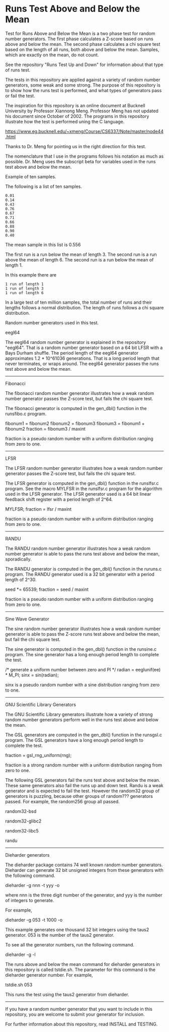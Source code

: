 # Runs Test Above and Below the Mean

Test for Runs Above and Below the Mean is a two phase test
for random number generators.  The first phase calculates
a Z-score based on runs above and below the mean.  The second
phase calculates a chi square test based on the length of all
runs, both above and below the mean.  Samples, which are exactly
on the mean, do not count.

See the repository "Runs Test Up and Down"
for information about that type of runs test.

The tests in this repository are applied against a variety
of random number generators, some weak and some strong.
The purpose of this repository is to show how the runs
test is performed, and what types of generators pass or
fail the test.

The inspiration for this repository is an online document
at Bucknell University by Professor Xiannong Meng.
Professor Meng has not updated his document since October of
2002.  The programs in this repository illustrate how the
test is performed uning the C language.

https://www.eg.bucknell.edu/~xmeng/Course/CS6337/Note/master/node44.html

Thanks to Dr. Meng for pointing us in the right direction for
this test.

The nomenclature that I use in the programs follows his
notation as much as possible.  Dr. Meng uses the subscript
beta for variables used in the runs test above and below the
mean.

Example of ten samples.

The following is a list of ten samples.

	0.01
	0.14
	0.43
	0.76
	0.67
	0.71
	0.66
	0.88
	0.90
	0.40

The mean sample in this list is 0.556

The first  run is a run below the mean of length 3.
The second run is a run above the mean of length 6.
The second run is a run below the mean of length 1.

In this example there are

	1 run of length 1
	1 run of length 3
	1 run of length 6

In a large test of ten million samples, the total number
of runs and their lengths follows a normal distribution.
The length of runs follows a chi square distribution.

Random number generators used in this test.

eegl64

The eegl64 random number generator is explained in the repository
"eegl64".  That is a random number generator based on a 64 bit
LFSR with a Bays Durham shuffle.  The period length of the eegl64
generator approximates 1.2 * 10^61036 generations.  That is a long
period length that never terminates, or wraps around.  The eegl64
generator passes the runs test above and below the mean.

----------------

Fibonacci

The fibonacci random number generator illustrates how a weak
random number generator passes the Z-score test, but fails
the chi square test.

The fibonacci generator is computed in the gen_dbl() function
in the runsfibo.c program.

fibonum1 = fibonum2
fibonum2 = fibonum3
fibonum3 = fibonum1 + fibonum2
fraction = fibonum3 / maxint

fraction is a pseudo random number with a uniform distribution
ranging from zero to one.

----------------

LFSR

The LFSR random number generator illustrates how a weak random
number generator passes the Z-score test, but fails the chi square
test.

The LFSR generator is computed in the gen_dbl() function
in the runslfsr.c program.  See the macro MYLFSR in the
runslfsr.c program for the algorithm used in the LFSR
generator.  The LFSR generator used is a 64 bit linear
feedback shift register with a period length of 2^64.

MYLFSR;
fraction = lfsr / maxint

fraction is a pseudo random number with a uniform distribution
ranging from zero to one.

----------------

RANDU

The RANDU random number generator illustrates how a weak
random number generator is able to pass the runs test
above and below the mean, sporadically.

The RANDU generator is computed in the gen_dbl() function
in the ruruns.c program.  The RANDU generator used is a 32
bit generator with a period length of 2^30.

seed *= 65539;
fraction = seed / maxint

fraction is a pseudo random number with a uniform distribution
ranging from zero to one.

----------------

Sine Wave Generator

The sine random number generator illustrates how a weak
random number generator is able to pass the Z-score runs
test above and below the mean, but fail the chi square test.

The sine generator is computed in the gen_dbl() function
in the runsine.c program.  The sine generator has a long
enough period length to complete the test.

/* generate a uniform number between zero and PI */
radian = eeglunif(ee) * M_PI;
sinx = sin(radian);

sinx is a pseudo random number with a sine distribution
ranging from zero to one.

----------------

GNU Scientific Library Generators

The GNU Scientific Library generators illustrate how a variety
of strong random number generators perform well in the runs test
above and below the mean.

The GSL generators are computed in the gen_dbl() function
in the runsgsl.c program.  The GSL generators have a long
enough period length to complete the test.

fraction = gsl_rng_uniform(rng);

fraction is a strong random number with a uniform distribution
ranging from zero to one.

The following GSL generators fail the runs test above and
below the mean.  These same generators also fail the runs
up and down test.  Randu is a weak generator and is expected
to fail the test.  However the random32 group of generators
is puzzling, because other groups of random??? generators passed.
For example, the random256 group all passed.

random32-bsd

random32-glibc2

random32-libc5

randu

----------------

Dieharder generators

The dieharder package contains 74 well known random number
generators.  Dieharder can generate 32 bit unsigned integers
from these generators with the following command.

dieharder -g nnn -t yyy -o

where nnn is the three digit number of the generator, and
yyy is the number of integers to generate.

For example,

dieharder -g 053 -t 1000 -o

This example generates one thousand 32 bit integers using
the taus2 generator.  053 is the number of the taus2 generator.

To see all the generator numbers, run the following command.

dieharder -g -l

The runs above and below the mean command for dieharder generators
in this repository is called tstdie.sh.  The parameter for this
command is the dieharder generator number.  For example,

tstdie.sh 053

This runs the test using the taus2 generator from dieharder.

----------------

If you have a random number generator that you want to include
in this repository, you are welcome to submit your generator for
inclusion.

For further information about this repository, read INSTALL and
TESTING.
